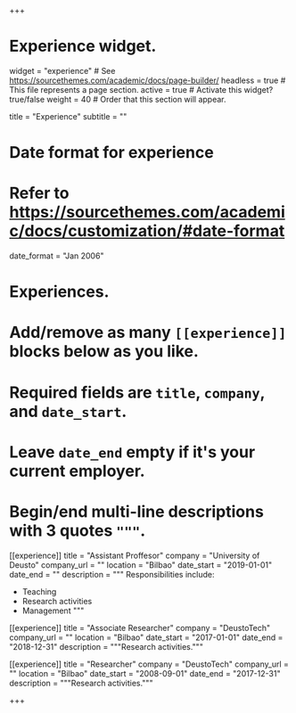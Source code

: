 +++
# Experience widget.
widget = "experience"  # See https://sourcethemes.com/academic/docs/page-builder/
headless = true  # This file represents a page section.
active = true  # Activate this widget? true/false
weight = 40  # Order that this section will appear.

title = "Experience"
subtitle = ""

# Date format for experience
#   Refer to https://sourcethemes.com/academic/docs/customization/#date-format
date_format = "Jan 2006"

# Experiences.
#   Add/remove as many `[[experience]]` blocks below as you like.
#   Required fields are `title`, `company`, and `date_start`.
#   Leave `date_end` empty if it's your current employer.
#   Begin/end multi-line descriptions with 3 quotes `"""`.
[[experience]]
  title = "Assistant Proffesor"
  company = "University of Deusto"
  company_url = ""
  location = "Bilbao"
  date_start = "2019-01-01"
  date_end = ""
  description = """
  Responsibilities include:
  
  * Teaching
  * Research activities
  * Management
  """

[[experience]]
  title = "Associate Researcher"
  company = "DeustoTech"
  company_url = ""
  location = "Bilbao"
  date_start = "2017-01-01"
  date_end = "2018-12-31"
  description = """Research activities."""

  [[experience]]
  title = "Researcher"
  company = "DeustoTech"
  company_url = ""
  location = "Bilbao"
  date_start = "2008-09-01"
  date_end = "2017-12-31"
  description = """Research activities."""

+++
